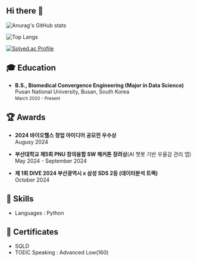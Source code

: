 ## Hi there 👋
<!--
![header](https://capsule-render.vercel.app/api?type=Rect&&height=300&section=header&text=KimDo's%20GitHubs&fontSize=90)
-->
![Anurag's GitHub stats](https://github-readme-stats.vercel.app/api?username=kimdo-7275&show_icons=true&theme=radical)

![Top Langs](https://github-readme-stats.vercel.app/api/top-langs/?username=kimdo-7275&layout=compact)

[![Solved.ac Profile](http://mazassumnida.wtf/api/v2/generate_badge?boj=ehguddlok)](https://solved.ac/ehguddlok/)

## 🎓 Education
- **B.S., Biomedical Convergence Engineering (Major in Data Science)**  
  Pusan National University, Busan, South Korea  
  <small>March 2020 - Present</small>

## 🏆 Awards
- **2024 바이오헬스 창업 아이디어 공모전 우수상**  
  Augusy 2024

- **부산대학교 제5회 PNU 창의융합 SW 해커톤 장려상**(AI 챗봇 기반 우울감 관리 앱)  
  May 2024 - September 2024

- **제 1회 DIVE 2024 부산광역시 x 삼성 SDS 2등 (데이터분석 트랙)**  
  October 2024

## 🔨 Skills
- Languages : Python

## 🪪 Certificates
- SQLD
- TOEIC Speaking : Advanced Low(160)


<!--
**kimdo-7275/kimdo-7275** is a ✨ _special_ ✨ repository because its `README.md` (this file) appears on your GitHub profile.

Here are some ideas to get you started:

- 🔭 I’m currently working on ...
- 🌱 I’m currently learning ...
- 👯 I’m looking to collaborate on ...
- 🤔 I’m looking for help with ...
- 💬 Ask me about ...
- 📫 How to reach me: ...
- 😄 Pronouns: ...
- ⚡ Fun fact: ...
-->
